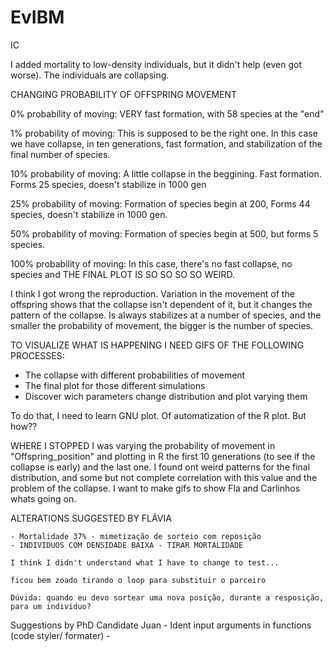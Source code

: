 # EvIBM
IC

I added mortality to low-density individuals, but it didn't help (even got worse). The individuals are collapsing.

CHANGING PROBABILITY OF OFFSPRING MOVEMENT

0% probability of moving:
	VERY fast formation, with 58 species at the "end"

1% probability of moving:
	This is supposed to be the right one. In this case we have collapse, in ten generations, fast formation, and stabilization of the final number of species.

10% probability of moving:
	A little collapse in the beggining. Fast formation. Forms 25 species, doesn't stabilize in 1000 gen

25% probability of moving:
	Formation of species begin at 200, Forms 44 species, doesn't stabilize in 1000 gen.

50% probability of moving:
	Formation of species begin at 500, but forms 5 species.

100% probability of moving:
	In this case, there's no fast collapse, no species and THE FINAL PLOT IS SO SO SO SO WEIRD.



I think I got wrong the reproduction. Variation in the movement of the offspring shows that the collapse isn't dependent of it, but it changes the pattern of the collapse. Is always stabilizes at a number of species, and the smaller the probability of movement, the bigger is the number of species.


TO VISUALIZE WHAT IS HAPPENING I NEED GIFS OF THE FOLLOWING PROCESSES:

 - The collapse with different probabilities of movement
 - The final plot for those different simulations
 - Discover wich parameters change distribution and plot varying them

 To do that, I need to learn GNU plot. Of automatization of the R plot. But how??

 WHERE I STOPPED
 	I was varying the probability of movement in "Offspring_position" and plotting in R the first 10 generations (to see if the collapse is early) and the last one. I found ont weird patterns for the final distribution, and some but not complete correlation with this value and the problem of the collapse. I want to make gifs to show Fla and Carlinhos whats going on. 


 ALTERATIONS SUGGESTED BY FLÁVIA

 	- Mortalidade 37% - mimetização de sorteio com reposição
 	- INDIVIDUOS COM DENSIDADE BAIXA - TIRAR MORTALIDADE

 	I think I didn't understand what I have to change to test...

 	ficou bem zoado tirando o loop para substituir o parceiro

 	Dúvida: quando eu devo sortear uma nova posição, durante a resposição, para um individuo?

Suggestions by PhD Candidate Juan
 	- Ident input arguments in functions (code styler/ formater)
 	- 

